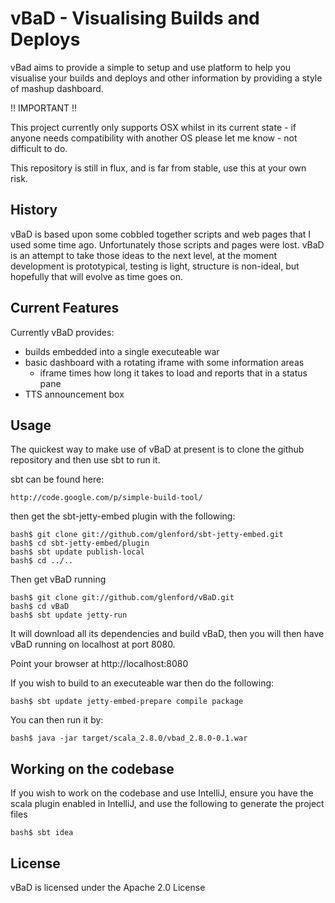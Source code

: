 
vBaD - Visualising Builds and Deploys
=====================================

vBad aims to provide a simple to setup and use platform
to help you visualise your builds and deploys and other
information by providing a style of mashup dashboard.

!! IMPORTANT !!

This project currently only supports OSX whilst in its current
state - if anyone needs compatibility with another OS please
let me know - not difficult to do.

This repository is still in flux, and is far from stable,
use this at your own risk.


History
-------

vBaD is based upon some cobbled together scripts and web
pages that I used some time ago.  Unfortunately those scripts
and pages were lost.  vBaD is an attempt to take those ideas
to the next level, at the moment development is prototypical,
testing is light, structure is non-ideal, but hopefully that
will evolve as time goes on.


Current Features
----------------

Currently vBaD provides:

+ builds embedded into a single executeable war 
+ basic dashboard with a rotating iframe with some information
  areas
  - iframe times how long it takes to load and reports that in
    a status pane
+ TTS announcement box


Usage
-----

The quickest way to make use of vBaD at present is to clone
the github repository and then use sbt to run it.

sbt can be found here:

	http://code.google.com/p/simple-build-tool/

then get the sbt-jetty-embed plugin with the following:

	bash$ git clone git://github.com/glenford/sbt-jetty-embed.git
	bash$ cd sbt-jetty-embed/plugin
	bash$ sbt update publish-local
	bash$ cd ../..


Then get vBaD running

	bash$ git clone git://github.com/glenford/vBaD.git
	bash$ cd vBaD
	bash$ sbt update jetty-run


It will download all its dependencies and build vBaD, then you
will then have vBaD running on localhost at port 8080.

Point your browser at http://localhost:8080

If you wish to build to an executeable war then do the following:

	bash$ sbt update jetty-embed-prepare compile package

You can then run it by:

	bash$ java -jar target/scala_2.8.0/vbad_2.8.0-0.1.war 


Working on the codebase
-----------------------

If you wish to work on the codebase and use IntelliJ, ensure you
have the scala plugin enabled in IntelliJ, and use the following
to generate the project files

	bash$ sbt idea


License
-------

vBaD is licensed under the Apache 2.0 License


